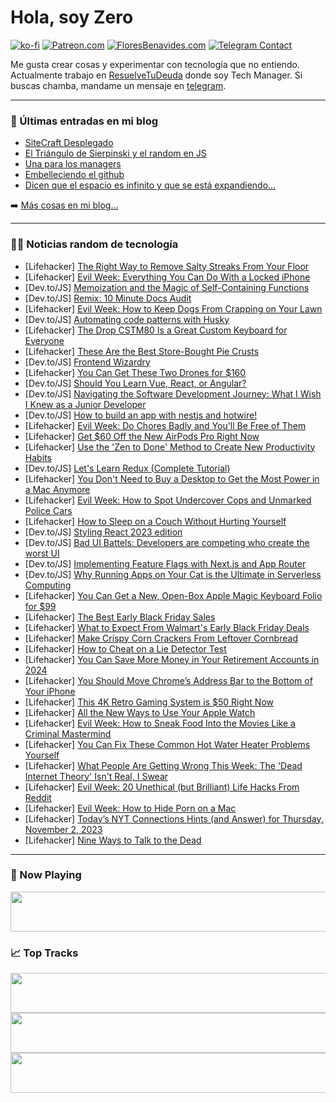 # Hola, soy Zero

[![ko-fi](https://ko-fi.com/img/githubbutton_sm.svg)](https://ko-fi.com/J3J4N0LUK)
[![Patreon.com](https://img.shields.io/endpoint.svg?url=https%3A%2F%2Fshieldsio-patreon.vercel.app%2Fapi%3Fusername%3Dzerodragon%26type%3Dpatrons&style=for-the-badge)](https://patreon.com/zerodragon)
[![FloresBenavides.com](https://img.shields.io/website?down_message=oops&label=MiBlog&style=for-the-badge&up_message=online&url=https%3A%2F%2Ffloresbenavides.com)](https://floresbenavides.com)
[![Telegram Contact](https://img.shields.io/badge/escr%C3%ADbeme-ZeroDragon-%2326A5E4?style=for-the-badge&logo=telegram)](https://t.me/zerodragon)

Me gusta crear cosas y experimentar con tecnología que no entiendo.
Actualmente trabajo en [ResuelveTuDeuda](http://github.com/resuelve) donde soy Tech Manager.
Si buscas chamba, mandame un mensaje en [telegram](https://t.me/zerodragon).

---

### 📕 Últimas entradas en mi blog
<!-- BLOG-POST-LIST:START -->
- [SiteCraft Desplegado](https://floresbenavides.com/sitecraft-desplegado/)
- [El Triángulo de Sierpinski y el random en JS](https://floresbenavides.com/el-triangulo-de-sierpinski-y-el-random-en-js/)
- [Una para los managers](https://floresbenavides.com/una-para-los-managers/)
- [Embelleciendo el github](https://floresbenavides.com/embelleciendo-el-github/)
- [Dicen que el espacio es infinito y que se está expandiendo…](https://floresbenavides.com/dicen-que-el-espacio-es-infinito-y-que-se-esta-expandiendo/)
<!-- BLOG-POST-LIST:END -->

➡️ [Más cosas en mi blog...](https://floresbenavides.com)

---

### 👨‍💻 Noticias random de tecnología
<!-- TECH-POSTS:START -->
- [Lifehacker] [The Right Way to Remove Salty Streaks From Your Floor](https://lifehacker.com/the-right-way-to-remove-salty-streaks-from-your-floor-1849980743)
- [Lifehacker] [Evil Week: Everything You Can Do With a Locked iPhone](https://lifehacker.com/everything-you-can-do-with-a-locked-iphone-1848948883)
- [Dev.to/JS] [Memoization and the Magic of Self-Containing Functions](https://dev.to/corinamurg/memoization-and-the-magic-of-self-containing-functions-4b75)
- [Dev.to/JS] [Remix: 10 Minute Docs Audit](https://dev.to/documentwrites/remix-10-minute-docs-audit-55dh)
- [Lifehacker] [Evil Week: How to Keep Dogs From Crapping on Your Lawn](https://lifehacker.com/the-evil-way-to-keep-dogs-off-your-lawn-1839469715)
- [Dev.to/JS] [Automating code patterns with Husky](https://dev.to/fellipeutaka/automating-code-patterns-with-husky-pkp)
- [Lifehacker] [The Drop CSTM80 Is a Great Custom Keyboard for Everyone](https://lifehacker.com/drop-cstm80-custom-keyboard-review-1850985799)
- [Lifehacker] [These Are the Best Store-Bought Pie Crusts](https://lifehacker.com/these-are-the-best-store-bought-pie-crusts-1849737398)
- [Dev.to/JS] [Frontend Wizardry](https://dev.to/bkmahapatra/frontend-wizardry-1b11)
- [Lifehacker] [You Can Get These Two Drones for $160](https://lifehacker.com/you-can-get-these-two-drones-for-160-1850977010)
- [Dev.to/JS] [Should You Learn Vue, React, or Angular?](https://dev.to/jakeespinosa/should-you-learn-vue-react-or-angular-13mm)
- [Dev.to/JS] [Navigating the Software Development Journey: What I Wish I Knew as a Junior Developer](https://dev.to/delia_code/navigating-the-software-development-journey-what-i-wish-i-knew-as-a-junior-developer-4egd)
- [Dev.to/JS] [How to build an app with nestjs and hotwire!](https://dev.to/mrispoli24/how-to-build-an-app-with-nestjs-and-hotwire-42j1)
- [Lifehacker] [Evil Week: Do Chores Badly and You&#39;ll Be Free of Them](https://lifehacker.com/evil-week-do-chores-badly-and-youll-be-free-of-them-1850985894)
- [Lifehacker] [Get $60 Off the New AirPods Pro Right Now](https://lifehacker.com/get-50-off-the-new-airpods-pro-right-now-1850912629)
- [Lifehacker] [Use the &#39;Zen to Done&#39; Method to Create New Productivity Habits](https://lifehacker.com/how-to-use-the-zen-to-done-productivity-method-1850986328)
- [Dev.to/JS] [Let&#39;s Learn Redux &lpar;Complete Tutorial&rpar;](https://dev.to/sagarkattel/lets-learn-redux-complete-tutorial-1iem)
- [Lifehacker] [You Don&#39;t Need to Buy a Desktop to Get the Most Power in a Mac Anymore](https://lifehacker.com/m3-max-macbook-pro-review-1850985646)
- [Lifehacker] [Evil Week: How to Spot Undercover Cops and Unmarked Police Cars](https://lifehacker.com/how-to-spot-undercover-cops-and-unmarked-police-cars-1848309745)
- [Lifehacker] [How to Sleep on a Couch Without Hurting Yourself](https://lifehacker.com/how-to-sleep-on-a-couch-without-hurting-yourself-1850985809)
- [Dev.to/JS] [Styling React 2023 edition](https://dev.to/mrmartineau/styling-react-2023-edition-3dg5)
- [Dev.to/JS] [Bad UI Battels: Developers are competing who create the worst UI](https://dev.to/jon_snow789/bad-ui-battels-developers-are-competing-who-create-the-worst-ui-1no2)
- [Dev.to/JS] [Implementing Feature Flags with Next.js and App Router](https://dev.to/kylessg/implementing-feature-flags-with-nextjs-and-app-router-1gl8)
- [Dev.to/JS] [Why Running Apps on Your Cat is the Ultimate in Serverless Computing](https://dev.to/rpeden/why-running-apps-on-your-cat-is-the-ultimate-in-serverless-computing-1f7j)
- [Lifehacker] [You Can Get a New, Open-Box Apple Magic Keyboard Folio for $99](https://lifehacker.com/you-can-get-a-new-open-box-apple-magic-keyboard-folio-1850976998)
- [Lifehacker] [The Best Early Black Friday Sales](https://lifehacker.com/what-to-expect-this-black-friday-1850941407)
- [Lifehacker] [What to Expect From Walmart&#39;s Early Black Friday Deals](https://lifehacker.com/what-to-expect-from-walmarts-early-black-friday-deals-1850982935)
- [Lifehacker] [Make Crispy Corn Crackers From Leftover Cornbread](https://lifehacker.com/make-crispy-corn-crackers-from-leftover-cornbread-1850985298)
- [Lifehacker] [How to Cheat on a Lie Detector Test](https://lifehacker.com/how-to-cheat-on-a-lie-detector-test-1819793069)
- [Lifehacker] [You Can Save More Money in Your Retirement Accounts in 2024](https://lifehacker.com/you-can-save-more-money-in-your-retirement-accounts-in-1850985218)
- [Lifehacker] [You Should Move Chrome’s Address Bar to the Bottom of Your iPhone](https://lifehacker.com/you-should-move-chrome-s-address-bar-to-the-bottom-of-y-1850945219)
- [Lifehacker] [This 4K Retro Gaming System is $50 Right Now](https://lifehacker.com/this-4k-retro-gaming-system-is-50-right-now-1850976978)
- [Lifehacker] [All the New Ways to Use Your Apple Watch](https://lifehacker.com/all-the-new-ways-to-use-your-apple-watch-1850984316)
- [Lifehacker] [Evil Week: How to Sneak Food Into the Movies Like a Criminal Mastermind](https://lifehacker.com/how-to-sneak-food-into-the-movies-like-a-criminal-maste-1847802143)
- [Lifehacker] [You Can Fix These Common Hot Water Heater Problems Yourself](https://lifehacker.com/you-can-fix-these-common-hot-water-heater-problems-your-1850982530)
- [Lifehacker] [What People Are Getting Wrong This Week: The &#39;Dead Internet Theory&#39; Isn&#39;t Real, I Swear](https://lifehacker.com/what-people-are-getting-wrong-this-week-the-dead-inter-1850983564)
- [Lifehacker] [Evil Week: 20 Unethical &lpar;but Brilliant&rpar; Life Hacks From Reddit](https://lifehacker.com/20-unethical-but-brilliant-life-hacks-from-reddit-1847783281)
- [Lifehacker] [Evil Week: How to Hide Porn on a Mac](https://lifehacker.com/how-to-hide-porn-on-a-mac-1850982371)
- [Lifehacker] [Today’s NYT Connections Hints &lpar;and Answer&rpar; for Thursday, November 2, 2023](https://lifehacker.com/nyt-connections-answer-today-november-2-2023-1850980019)
- [Lifehacker] [Nine Ways to Talk to the Dead](https://lifehacker.com/9-ways-to-talk-to-the-dead-1849556416)<!-- TECH-POSTS:END -->

---

### 🎵 Now Playing
<a href="https://spotify-now-playing-dun.vercel.app/now-playing?open"><img src="https://spotify-now-playing-dun.vercel.app/now-playing" width="540" height="64"></a>

### 📈 Top Tracks
<a href="https://spotify-now-playing-dun.vercel.app/top-tracks?i=1&open"><img src="https://spotify-now-playing-dun.vercel.app/top-tracks?i=1" width="540" height="64"></a>
<a href="https://spotify-now-playing-dun.vercel.app/top-tracks?i=2&open"><img src="https://spotify-now-playing-dun.vercel.app/top-tracks?i=2" width="540" height="64"></a>
<a href="https://spotify-now-playing-dun.vercel.app/top-tracks?i=3&open"><img src="https://spotify-now-playing-dun.vercel.app/top-tracks?i=3" width="540" height="64"></a>
